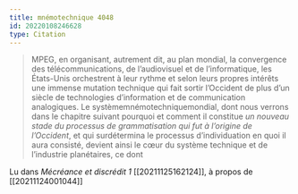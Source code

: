 ```yaml
---
title: mnémotechnique 4048
id: 20220108246628
type: Citation
---
```


> MPEG, en organisant, autrement dit, au plan mondial, la convergence des télécommunications, de l’audiovisuel et de l’informatique, les États-Unis orchestrent à leur rythme et selon leurs propres intérêts une immense mutation technique qui fait sortir l’Occident de plus d’un siècle de technologies d’information et de communication analogiques. Le systèmemnémotechniquemondial, dont nous verrons dans le chapitre suivant pourquoi et comment il constitue *un nouveau stade du processus de grammatisation qui fut à l’origine de l’Occident*, et qui surdétermina le processus d’individuation en quoi il aura consisté, devient ainsi le cœur du système technique et de l’industrie planétaires, ce dont

Lu dans *Mécréance et discrédit 1* [[20211125162124]], à propos de [[20211124001044]]
